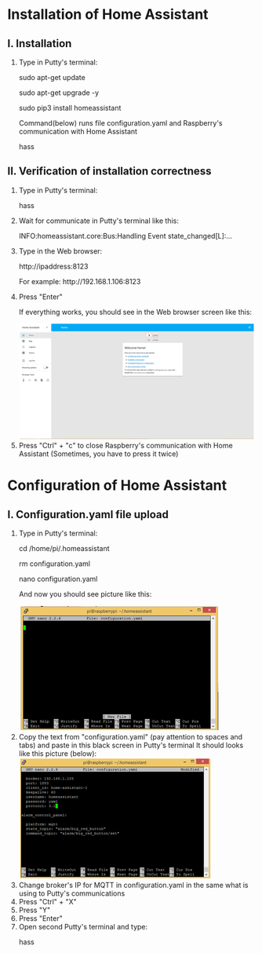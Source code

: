 # Installation of Home Assistant

## I. Installation

<OL>
<LI> Type in Putty's terminal: </LI>

<P> sudo apt-get update </P>

<P> sudo apt-get upgrade -y </P>

<P> sudo pip3 install homeassistant </P>

<P> Command(below) runs file configuration.yaml and Raspberry's communication with Home Assistant </P>

<P> hass </P>

</OL>

## II. Verification of installation correctness 
<OL>
<LI><P> Type in Putty's terminal: </P></LI>
<P>	hass </P>
<LI>Wait for communicate in Putty's terminal like this: </LI>

<P> INFO:homeassistant.core:Bus:Handling Event state_changed[L]:... </P>

<LI> Type in the Web browser: </LI>
<P>	http://ipaddress:8123 </P>

<P>	For example: http://192.168.1.106:8123 </P>

<LI> Press "Enter" </LI>
<P> If everything works, you should see in the Web browser screen like this: </P>
<img src="https://github.com/przemyslaw-turek/gm/blob/dev/RaspberryPi/software/HomeAssistant/homeassistant.png" alt="Pictrue" title=" " /> 

<LI>Press "Ctrl" + "c" to close Raspberry's communication with Home Assistant (Sometimes, you have to press it twice) </LI>
</OL>

# Configuration of Home Assistant

## I. Configuration.yaml file upload

<OL>
<LI><P> Type in Putty's terminal: </P></LI>
<P> cd /home/pi/.homeassistant </P>
<P>	rm configuration.yaml </P>
<P> nano configuration.yaml </P>

<P> And now you should see picture like this: </P>
<img src="https://github.com/przemyslaw-turek/gm/blob/dev/RaspberryPi/software/HomeAssistant/nano.png" alt="Pictrue" title=" " />
	
<LI> Copy the text from "configuration.yaml" (pay attention to spaces and tabs) and paste in this black screen in Putty's terminal
It should looks like this picture (below): </LI>
<img src="https://github.com/przemyslaw-turek/gm/blob/dev/RaspberryPi/software/HomeAssistant/nano2.png" alt="Pictrue" title=" " />
 
 <LI> Change broker's IP for MQTT in configuration.yaml in the same what is using to Putty's communications  </LI>
<LI> Press "Ctrl" + "X" </LI>
<LI> Press "Y" </LI>
<LI> Press "Enter" </LI>	




<LI> Open second Putty's terminal and type:

<P> hass </P></LI>
</OL>
